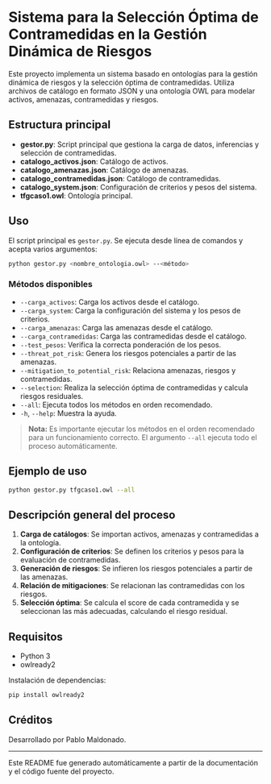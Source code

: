 # Sistema para la Selección Óptima de Contramedidas en la Gestión Dinámica de Riesgos

Este proyecto implementa un sistema basado en ontologías para la gestión dinámica de riesgos y la selección óptima de contramedidas. Utiliza archivos de catálogo en formato JSON y una ontología OWL para modelar activos, amenazas, contramedidas y riesgos.

## Estructura principal
- **gestor.py**: Script principal que gestiona la carga de datos, inferencias y selección de contramedidas.
- **catalogo_activos.json**: Catálogo de activos.
- **catalogo_amenazas.json**: Catálogo de amenazas.
- **catalogo_contramedidas.json**: Catálogo de contramedidas.
- **catalogo_system.json**: Configuración de criterios y pesos del sistema.
- **tfgcaso1.owl**: Ontología principal.

## Uso
El script principal es `gestor.py`. Se ejecuta desde línea de comandos y acepta varios argumentos:

```bash
python gestor.py <nombre_ontologia.owl> --<método>
```

### Métodos disponibles
- `--carga_activos`: Carga los activos desde el catálogo.
- `--carga_system`: Carga la configuración del sistema y los pesos de criterios.
- `--carga_amenazas`: Carga las amenazas desde el catálogo.
- `--carga_contramedidas`: Carga las contramedidas desde el catálogo.
- `--test_pesos`: Verifica la correcta ponderación de los pesos.
- `--threat_pot_risk`: Genera los riesgos potenciales a partir de las amenazas.
- `--mitigation_to_potential_risk`: Relaciona amenazas, riesgos y contramedidas.
- `--selection`: Realiza la selección óptima de contramedidas y calcula riesgos residuales.
- `--all`: Ejecuta todos los métodos en orden recomendado.
- `-h`, `--help`: Muestra la ayuda.

> **Nota:** Es importante ejecutar los métodos en el orden recomendado para un funcionamiento correcto. El argumento `--all` ejecuta todo el proceso automáticamente.

## Ejemplo de uso
```bash
python gestor.py tfgcaso1.owl --all
```

## Descripción general del proceso
1. **Carga de catálogos**: Se importan activos, amenazas y contramedidas a la ontología.
2. **Configuración de criterios**: Se definen los criterios y pesos para la evaluación de contramedidas.
3. **Generación de riesgos**: Se infieren los riesgos potenciales a partir de las amenazas.
4. **Relación de mitigaciones**: Se relacionan las contramedidas con los riesgos.
5. **Selección óptima**: Se calcula el score de cada contramedida y se seleccionan las más adecuadas, calculando el riesgo residual.

## Requisitos
- Python 3
- owlready2

Instalación de dependencias:
```bash
pip install owlready2
```

## Créditos
Desarrollado por Pablo Maldonado.

---
Este README fue generado automáticamente a partir de la documentación y el código fuente del proyecto.